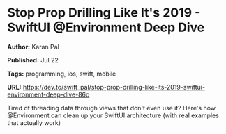 # Stop Prop Drilling Like It's 2019 - SwiftUI @Environment Deep Dive

**Author:** Karan Pal

**Published:** Jul 22

**Tags:** programming, ios, swift, mobile

**URL:** https://dev.to/swift_pal/stop-prop-drilling-like-its-2019-swiftui-environment-deep-dive-86o

Tired of threading data through views that don't even use it? Here's how @Environment can clean up your SwiftUI architecture (with real examples that actually work)